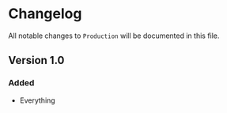 # Changelog

All notable changes to `Production` will be documented in this file.

## Version 1.0

### Added
- Everything
